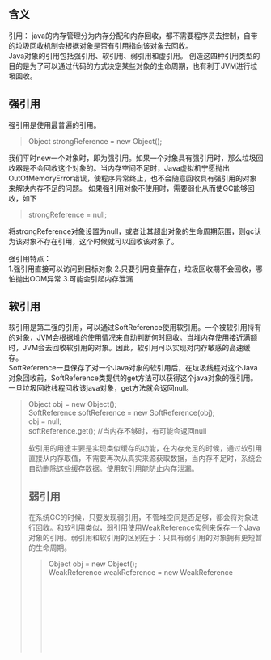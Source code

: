 ## 含义
引用： java的内存管理分为内存分配和内存回收，都不需要程序员去控制，自带的垃圾回收机制会根据对象是否有引用指向该对象去回收。  
Java对象的引用包括强引用、软引用、弱引用和虚引用。 
创造这四种引用类型的目的是为了可以通过代码的方式决定某些对象的生命周期，也有利于JVM进行垃圾回收。

## 强引用
强引用是使用最普遍的引用。
> Object strongReference = new Object();  

我们平时new一个对象时，即为强引用。如果一个对象具有强引用时，那么垃圾回收器是不会回收这个对象的。当内存空间不足时，Java虚拟机宁愿抛出OutOfMemoryError错误，使程序异常终止，也不会随意回收具有强引用的对象来解决内存不足的问题。
如果强引用对象不使用时，需要弱化从而使GC能够回收，如下  

> strongReference = null;  

将strongReference对象设置为null，或者让其超出对象的生命周期范围，则gc认为该对象不存在引用，这个时候就可以回收该对象了。  

强引用特点：  
1.强引用直接可以访问到目标对象
2.只要引用变量存在，垃圾回收期不会回收，哪怕抛出OOM异常
3.可能会引起内存泄漏  

## 软引用  
软引用是第二强的引用，可以通过SoftReference使用软引用。一个被软引用持有的对象，JVM会根据堆的使用情况来自动判断何时回收。当堆内存使用接近满额时，JVM会去回收软引用的对象。因此，软引用可以实现对内存敏感的高速缓存。  
SoftReference一旦保存了对一个Java对象的软引用后，在垃圾线程对这个Java对象回收前，SoftReference类提供的get方法可以获得这个java对象的强引用。一旦垃圾回收线程回收该java对象，get方法就会返回null。

> Object obj = new Object();  
> SoftReference<Object> softReference = new SoftReference<Object>(obj);  
> obj = null;  
> softReference.get(); //当内存不够时，有可能会返回null  

软引用的用途主要是实现类似缓存的功能，在内存充足的时候，通过软引用直接从内存取值，不需要再次从真实来源获取数据，当内存不足时，系统会自动删除这些缓存数据。使用软引用能防止内存泄漏。

## 弱引用  
在系统GC的时候，只要发现弱引用，不管堆空间是否足够，都会将对象进行回收。和软引用类似，弱引用使用WeakReference实例来保存一个Java对象的引用。弱引用和软引用的区别在于：只具有弱引用的对象拥有更短暂的生命周期。  

> Object obj = new Object();  
> WeakReference<Object> weakReference = new WeakReference<Object>(obj);  
> obj = null;  
> weakReference.get(); //有可能会返回null  
> weakReference.isEnQueued(); //返回是否被垃圾回收期标记为即将回收的垃圾  

弱引用主要用于监控对象是否已经被垃圾回收器标记为即将回收的垃圾，可以通过isEnQueued方法返回对象是否被垃圾回收器标记。

# 虚引用
虚引用是所有引用类型中最弱的一个。它的作用是检测对象是否已经从内存中删除，跟踪垃圾回收过程。程序中可以通过判断引用队列中是否已经加入了虚引用，来了解被引用的对象是否将要被垃圾回收。如果某个虚引用已经被加入到引用队列，那么就可以在所引用的对象内存被回收之前才去必要的行动。  

> Object obj = new Object();  
> PhantomReference<Object> phantomReference = new PhantomReference<Object>(obj);  
> obj = null;  
> phantomReference.get(); //永远返回null  
> phantomReference.isEnQueued(); //返回是否从内存中已经删除

